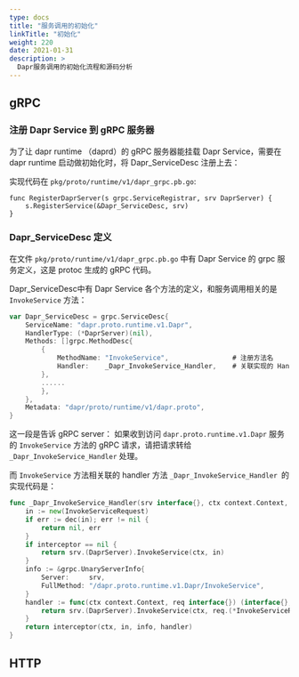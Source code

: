 ```yaml
---
type: docs
title: "服务调用的初始化"
linkTitle: "初始化"
weight: 220
date: 2021-01-31
description: >
  Dapr服务调用的初始化流程和源码分析
---
```


## gRPC

### 注册 Dapr Service 到 gRPC 服务器

为了让 dapr runtime （daprd）的 gRPC 服务器能挂载 Dapr Service，需要在 dapr runtime 启动做初始化时，将 Dapr_ServiceDesc 注册上去：

实现代码在 `pkg/proto/runtime/v1/dapr_grpc.pb.go`:

```
func RegisterDaprServer(s grpc.ServiceRegistrar, srv DaprServer) {
	s.RegisterService(&Dapr_ServiceDesc, srv)
}
```

### Dapr_ServiceDesc 定义

在文件 `pkg/proto/runtime/v1/dapr_grpc.pb.go` 中有 Dapr Service 的 grpc 服务定义，这是 protoc 生成的 gRPC 代码。

Dapr_ServiceDesc中有 Dapr Service 各个方法的定义，和服务调用相关的是 `InvokeService` 方法：

```go
var Dapr_ServiceDesc = grpc.ServiceDesc{
	ServiceName: "dapr.proto.runtime.v1.Dapr",
	HandlerType: (*DaprServer)(nil),
	Methods: []grpc.MethodDesc{
		{
			MethodName: "InvokeService",				# 注册方法名
			Handler:    _Dapr_InvokeService_Handler,	# 关联实现的 Handler
		},
        ......
        },
	},
	Metadata: "dapr/proto/runtime/v1/dapr.proto",
}
```

这一段是告诉 gRPC server： 如果收到访问 `dapr.proto.runtime.v1.Dapr` 服务的 `InvokeService` 方法的  gRPC 请求，请把请求转给 `_Dapr_InvokeService_Handler` 处理。

而 `InvokeService` 方法相关联的 handler 方法 `_Dapr_InvokeService_Handler `的实现代码是：

```go
func _Dapr_InvokeService_Handler(srv interface{}, ctx context.Context, dec func(interface{}) error, interceptor grpc.UnaryServerInterceptor) (interface{}, error) {
	in := new(InvokeServiceRequest)
	if err := dec(in); err != nil {
		return nil, err
	}
	if interceptor == nil {
		return srv.(DaprServer).InvokeService(ctx, in)
	}
	info := &grpc.UnaryServerInfo{
		Server:     srv,
		FullMethod: "/dapr.proto.runtime.v1.Dapr/InvokeService",
	}
	handler := func(ctx context.Context, req interface{}) (interface{}, error) {
		return srv.(DaprServer).InvokeService(ctx, req.(*InvokeServiceRequest))
	}
	return interceptor(ctx, in, info, handler)
}
```





## HTTP



